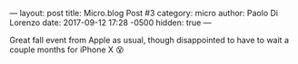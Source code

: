 —
layout: post
title: Micro.blog Post #3
category: micro
author: Paolo Di Lorenzo
date: 2017-09-12 17:28 -0500
hidden: true
—

Great fall event from Apple as usual, though disappointed to have to wait a couple months for iPhone X 😵